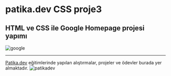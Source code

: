 # patika.dev CSS proje3 
## HTML ve CSS ile Google Homepage projesi yapımı

![google](https://user-images.githubusercontent.com/104515017/204486146-3a9117df-2231-4c53-be74-3c2035857767.png)


 ---
 [Patika.dev](https://www.patika.dev/tr) eğitimlerinde yapılan alıştırmalar, projeler ve ödevler burada yer almaktadır.
 ![patikadev](https://patika-prod.s3.eu-central-1.amazonaws.com/staticFiles/patikaLogo.png)
